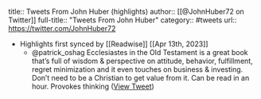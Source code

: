 title:: Tweets From John Huber (highlights)
author:: [[@JohnHuber72 on Twitter]]
full-title:: "Tweets From John Huber"
category:: #tweets
url:: https://twitter.com/JohnHuber72

- Highlights first synced by [[Readwise]] [[Apr 13th, 2023]]
	- @patrick_oshag Ecclesiastes in the Old Testament is a great book that’s full of wisdom & perspective on attitude, behavior, fulfillment, regret minimization and it even touches on business & investing. Don’t need to be a Christian to get value from it. Can be read in an hour. Provokes thinking ([View Tweet](https://twitter.com/JohnHuber72/status/1644739792993746949))